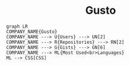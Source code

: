 <h1 align="center">Gusto</h1>

```mermaid
graph LR
COMPANY_NAME{Gusto}
COMPANY_NAME ---> U{Users} ---> UN[2]
COMPANY_NAME ---> R{Repositories} ---> RN[2]
COMPANY_NAME ---> G{Gists} ---> GN[6]
COMPANY_NAME ---> ML{Most Used<br>Languages}
ML --> CSS[CSS]
```
